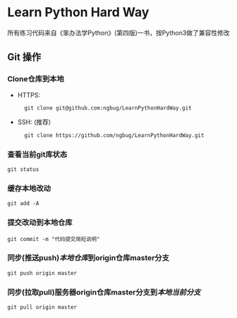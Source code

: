# Learn Python Hard Way

所有练习代码来自《笨办法学Python》(第四版)一书，按Python3做了兼容性修改

## Git 操作

### Clone仓库到本地

* HTTPS:

        git clone git@github.com:ngbug/LearnPythonHardWay.git

* SSH: (推荐)

        git clone https://github.com/ngbug/LearnPythonHardWay.git

### 查看当前git库状态

    git status

### 缓存本地改动

    git add -A

### 提交改动到本地仓库

    git commit -m "代码提交简短说明"

### 同步(推送push)*本地仓库*到origin仓库master分支

    git push origin master

### 同步(拉取pull)服务器origin仓库master分支到*本地当前分支*

    git pull origin master



